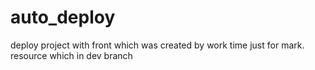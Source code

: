 # auto_deploy
deploy project with front which was created by work time just for mark. 
 resource which in dev branch
